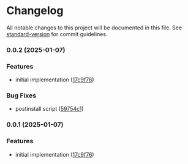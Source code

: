 # Changelog

All notable changes to this project will be documented in this file. See [standard-version](https://github.com/conventional-changelog/standard-version) for commit guidelines.

### 0.0.2 (2025-01-07)


### Features

* initial implementation ([17c9f76](https://github.com/public-js/bluetooth-printer-zj/commit/17c9f7669ec0c86b850ec4c7acded43b9bab45be))


### Bug Fixes

* postinstall script ([59754c1](https://github.com/public-js/bluetooth-printer-zj/commit/59754c1b1050fa121fe2448522add59dfa728e26))

### 0.0.1 (2025-01-07)


### Features

* initial implementation ([17c9f76](https://github.com/public-js/bluetooth-printer-zj/commit/17c9f7669ec0c86b850ec4c7acded43b9bab45be))
